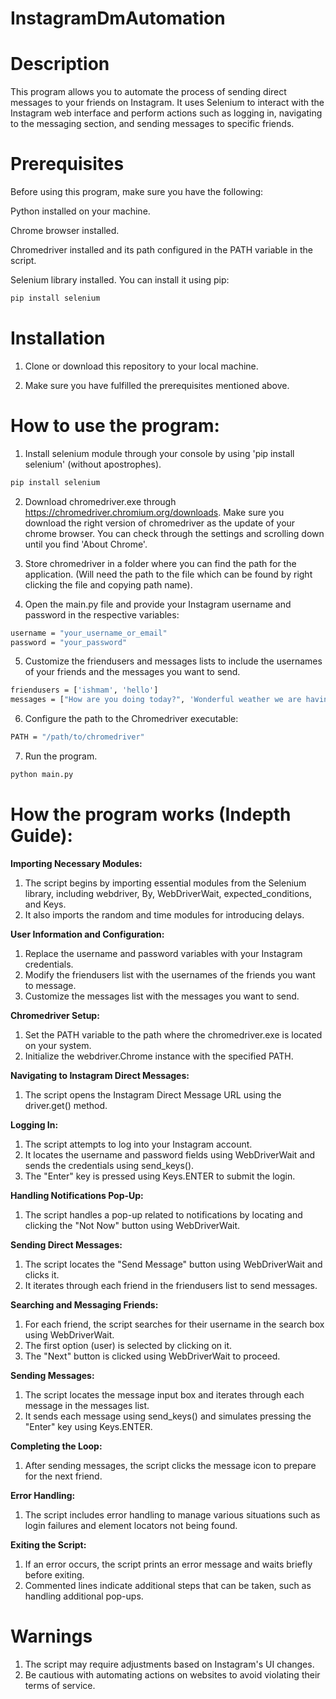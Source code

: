 # InstagramDmAutomation

# Description

This program allows you to automate the process of sending direct messages to your friends on Instagram. It uses Selenium to interact with the Instagram web interface and perform actions such as logging in, navigating to the messaging section, and sending messages to specific friends.

# Prerequisites
Before using this program, make sure you have the following:

Python installed on your machine.

Chrome browser installed.

Chromedriver installed and its path configured in the PATH variable in the script.

Selenium library installed. You can install it using pip:
```bash
pip install selenium
```

# Installation
1. Clone or download this repository to your local machine.

2. Make sure you have fulfilled the prerequisites mentioned above.



# How to use the program:

1) Install selenium module through your console by using 'pip install selenium' (without apostrophes).
```bash
pip install selenium
```

2) Download chromedriver.exe through https://chromedriver.chromium.org/downloads. Make sure you download the right version of chromedriver as the update of your chrome browser. You can check through the settings and scrolling down until you find 'About Chrome'.

3) Store chromedriver in a folder where you can find the path for the application. (Will need the path to the file which can be found by right clicking the file and copying path name).

4) Open the main.py file and provide your Instagram username and password in the respective variables:

```bash
username = "your_username_or_email"
password = "your_password"
```

5) Customize the friendusers and messages lists to include the usernames of your friends and the messages you want to send.

```bash
friendusers = ['ishmam', 'hello']
messages = ["How are you doing today?", 'Wonderful weather we are having!']
```

6) Configure the path to the Chromedriver executable:

```bash
PATH = "/path/to/chromedriver"
```


7) Run the program.
```bash
python main.py
```



# How the program works (Indepth Guide):

**Importing Necessary Modules:**

1) The script begins by importing essential modules from the Selenium library, including webdriver, By, WebDriverWait, expected_conditions, and Keys.
2) It also imports the random and time modules for introducing delays.

**User Information and Configuration:**

1) Replace the username and password variables with your Instagram credentials.
2) Modify the friendusers list with the usernames of the friends you want to message.
3) Customize the messages list with the messages you want to send.

**Chromedriver Setup:**

1) Set the PATH variable to the path where the chromedriver.exe is located on your system.
2) Initialize the webdriver.Chrome instance with the specified PATH.

**Navigating to Instagram Direct Messages:**

1) The script opens the Instagram Direct Message URL using the driver.get() method.

**Logging In:**

1) The script attempts to log into your Instagram account.
2) It locates the username and password fields using WebDriverWait and sends the credentials using send_keys().
3) The "Enter" key is pressed using Keys.ENTER to submit the login.

**Handling Notifications Pop-Up:**

1) The script handles a pop-up related to notifications by locating and clicking the "Not Now" button using WebDriverWait.

**Sending Direct Messages:**

1) The script locates the "Send Message" button using WebDriverWait and clicks it.
2) It iterates through each friend in the friendusers list to send messages.

**Searching and Messaging Friends:**

1) For each friend, the script searches for their username in the search box using WebDriverWait.
2) The first option (user) is selected by clicking on it.
3) The "Next" button is clicked using WebDriverWait to proceed.

**Sending Messages:**

1) The script locates the message input box and iterates through each message in the messages list.
2) It sends each message using send_keys() and simulates pressing the "Enter" key using Keys.ENTER.

**Completing the Loop:**

1) After sending messages, the script clicks the message icon to prepare for the next friend.

**Error Handling:**

1) The script includes error handling to manage various situations such as login failures and element locators not being found.

**Exiting the Script:**

1) If an error occurs, the script prints an error message and waits briefly before exiting.
2) Commented lines indicate additional steps that can be taken, such as handling additional pop-ups.

# Warnings

1) The script may require adjustments based on Instagram's UI changes.
2) Be cautious with automating actions on websites to avoid violating their terms of service.


